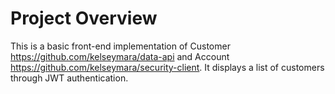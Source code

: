 # Project Overview
This is a basic front-end implementation of Customer https://github.com/kelseymara/data-api and Account https://github.com/kelseymara/security-client. It displays a list of customers through JWT authentication. 
